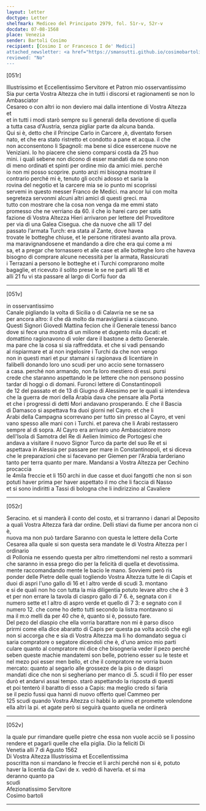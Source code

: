 ```yaml
---
layout: letter
doctype: Letter
shelfmark: Mediceo del Principato 2979, fol. 51r-v, 52r-v
docdate: 07-08-1568
place: Venezia
sender: Bartoli Cosimo
recipient: [Cosimo I or Francesco I de' Medici]
attached_newsletter: <a href="https://smansutti.github.io/cosimobartoli/texts/3080_091/">3080_091</a>
reviewed: "No"
---
```


[051r]  
  
  
Illustrissimo et Eccellentissimo Servitore et Patron mio osservantissimo  
Sia pur certa Vostra Altezza che in tutti i discorsi et ragionamenti se non lo Ambasciator  
Cesareo o con altri io non deviero mai dalla intentione di Vostra Altezza  
et  
et in tutti i modi starò sempre su li generali della devotione di quella  
a tutta casa d'Austria, senza pigliar parte da alcuna banda.  
Qui si è, detto che il Principe Carlo in Carcere ,è, diventato forsen  
nato, et che era stato ristretto et condotto a pane et acqua. il che  
non acconsentono li Spagnoli: ma bene si dice essercene nuove ne  
Veniziani. Io ho piacere che sieno comparsi costà da 25 huo  
mini. i quali sebene non dicono di esser mandati da ne sono non  
di meno ordinati et spinti per ordine mio da amici miei. perché  
io non mi posso scoprire. punto anzi mi bisogna mostrare il  
contrario perché mi è, tenuto gli occhi adosso et saria la  
rovina del negotio et la carcere mia se io punto mi scoprissi  
servemi in questo messer Franco de Medici. ma ancor lui con molta  
segreteza servonmi alcuni altri amici di questi greci. ma  
tutto con mostrare che la cosa non venga da me emmi stato  
promesso che ne verriano da 60. il che io harei caro per satis  
fazione di Vostra Altezza Hieri arrivaron per lettere del Proveditore  
per via di una Galea Cisegua. che da nuove che alli 17 del  
passato l'armata Turch: era stata al Zante, dove havea  
trovate le botteghe chiuse, et le persone ritiratesi avanto alla prova.  
ma maravignandosene et mandando a dire che era qui come a mi  
sa, et a pregar che tornassero et alle case et alle botteghe loro che haveva  
bisogno di comprare alcune necessità per la armata, Rassicurati  
i Terrazani a persono le botteghe et i Turchi comprarono molte  
bagaglie, et ricevuto il solito prese le se ne partì alli 18 et  
alli 21 fu vi sta passare al largo di Corfù fuor da  
  
---  

[051v]  
  
  
in osservantissimo  
Canale pigliando la volta di Sicilia o di Calavria ne se ne sa  
per ancora altro: il che dà molto da maravigliarsi a ciascuno.  
Questi Signori Giovedì Mattina fecion che il Generale tenessi banco  
dove si fece una mostra di un milione et dugento mila ducati: et  
domattino ragionavono di voler dare il bastone a detto Generale.  
ma pare che la cosa si sia raffreddata. et che si vadi pensando  
al rispiarmare et al non ingelosire i Turchi da che non vengo  
non in questi mari et pur stamani si ragionava di licentiare in  
falibelli donando loro uno scudi per uno accio sene tornassero  
a casa. perché non armando, non fa loro mestiero di essi. pursi  
crede che staranno aspettando le pe lettere che non pensono possino  
tardar di hoggi o di domani. Furonci lettere di Constantinopoli  
de 12 del passato et de 13 di Giugno di Alessimo per le quali si intendeva  
che la guerra de mori della Arabia dava che pensare alla Porta  
et che i progressi di detti Mori andavano prosperando. E che il Bascia  
di Damasco si aspettava fra duoi giorni nel Cayro. et che li  
Arabi della Campagna scorrevano per tutto sin presso al Cayro, et veni  
vano spesso alle mani con i Turchi. et pareva che li Arabi restassero  
sempre al di sopra. Al Cayro era arrivaro uno Ambasciatore moro  
dell'Isola di Samotra del Re di Aelien Inimico de Portogesi che  
andava a visitare il nuovo Signor Turco da parte del suo Re et si  
aspettava in Alessia per passare per mare in Constantinopoli, et si diceva  
che le preparazioni che si facevano per Giemen per l'Arabia tarderiano  
tanto per terra quanto per mare. Mandansi a Vostra Altezza per Cechino procaccia  
le 4mila freccie et li 150 archi in due casse et duoi fangotti che non si son  
potuti haver prima per haver aspettato il mo che li faccia di Nasso  
et si sono indiritti a Tassi di bologna che li indirizzino al Cavaliere  
  
---  

[052r]  
  
  
Seracino. et si manderà il conto del costo, et si trarranno i danari al Deposito  
a quali Vostra Altezza farà dar ordine. Delli stiavi da fiume per ancora non ci è,  
nuova ma non può tardare Saranno con questa le lettere della Corte  
Cesarea alla quale si son questa sera mandate le di Vostra Altezza per l ordinario  
di Pollonia ne essendo questa per altro rimettendomi nel resto a sommarii  
che saranno in essa prego dio per la felicità di quella et devotissima.  
mente raccomandando mente le bacio le mano. Sovviemi però ris  
ponder delle Pietre delle quali togliendo Vostra Altezza tutte le di Capis et  
duoi di aspri l'uno gallo di 16 et l altro verde di scudi 3. montano  
e si de quali non ho con tutta la mia diligentia potuto levare altro che è 3  
et per non errare la tavola di ciaspro gallo di 7 6. è, segnata con il  
numero sette et l altro di aspro verde et quello di 7 3: e segnato con il  
numero 12. che come ho detto tutti secondo la listra montavano si  
ma il m:o melli da per 40 che è, quanto si è, possuto fare.  
Del pezo del diaspio che ella vorria barattare non mi è parso disco  
prirmi come ella dice abaratto di Capis per questa pa volta acciò che egli  
non si accorga che e sia di Vostra Altezza ma li ho domandato segua ci  
saria compratore o segatore dicendoli che è, d'uno amico mio parti  
culare quanto al compratore mi dice che bisogneria veder il pezo perché  
seben queste machie mandatemi son belle, potrieno esser su le teste et  
nel mezo poi esser men bello, et che il compratore ne vorria buon  
mercato: quanto al segarlo alle grosseze de la pis o de diaspri  
mandati dice che non si segheriano per manco di .5. scudi il filo per esser  
durò et andarvi assai tempo. starò aspettando la risposta di questi  
et poi tenterò il baratto di esso a Capis: ma meglio credo si faria  
se il pezio fussi qua hanni di nuovo offerto quel Cammeo per  
125 scudi quando Vostra Altezza ci habbi lo animo et promette volendone  
ella altri la pi. et agate però si seguirà quanto quella ne ordinerà  
  
---  

[052v]  
  
  
la quale pur rimandare quelle pietre che essa non vuole acciò se li possino  
rendere et pagarli quelle che ella piglia. Dio la feliciti Di  
Venetia alli 7 di Agusto 1562  
Di Vostra Altezza Illustrissima et Eccellentissima  
poscritta non si mandano le freccie et li archi perché non si è, potuto  
haver la licentia da Cavi de x. vedrò di haverla. et si ma  
deranno quanto pa  
scudi  
Afezionatissimo Servitore  
Cosimo bartoli  
  
---  

